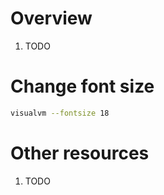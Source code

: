 # Overview

1. TODO

# Change font size

```bash
visualvm --fontsize 18
```

# Other resources

1. TODO
